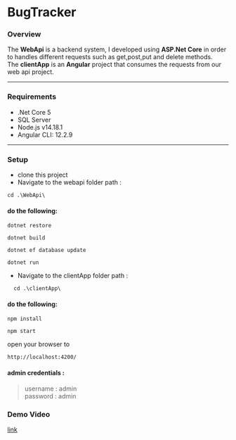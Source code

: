 # BugTracker  




### Overview
The **WebApi** is a backend system, I developed using **ASP.Net Core**  in order to handles different requests such as get,post,put and delete methods.  
The **clientApp** is an **Angular** project that consumes the requests from our web api project.  
_____
### Requirements
- .Net Core 5  
- SQL Server  
- Node.js  v14.18.1  
- Angular CLI: 12.2.9

---
### Setup
- clone this project  
- Navigate to the webapi folder path :
````
cd .\WebApi\
````


#### do the following:   

````
dotnet restore 
````
````
dotnet build
````
````
dotnet ef database update
````
````
dotnet run 
````

- Navigate to the clientApp folder path :  
````
  cd .\clientApp\ 
````
  
#### do the following:  
````
npm install 
````
````
npm start 
````
open your browser to 
````
http://localhost:4200/
````
  
#### admin credentials :
> username : admin  
> password : admin


### Demo Video 
[link](https://www.loom.com/share/014b730c53ab43f7b1d1468dbf349ab6)
